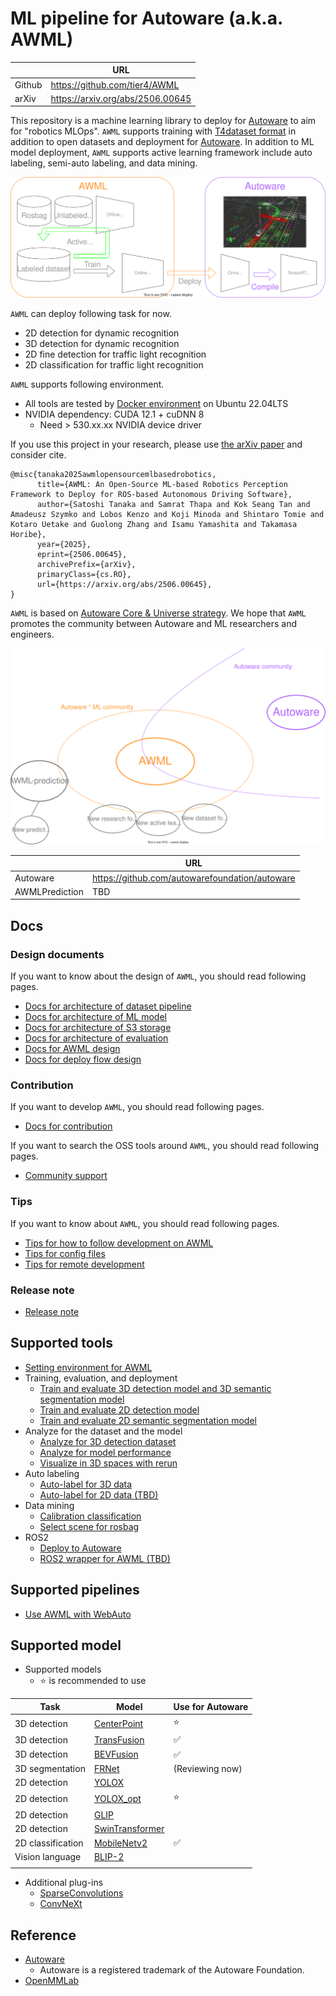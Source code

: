 # ML pipeline for Autoware (a.k.a. AWML)

|        | URL                              |
| ------ | -------------------------------- |
| Github | https://github.com/tier4/AWML    |
| arXiv  | https://arxiv.org/abs/2506.00645 |

This repository is a machine learning library to deploy for [Autoware](https://github.com/autowarefoundation/autoware) to aim for "robotics MLOps".
`AWML` supports training with [T4dataset format](https://github.com/tier4/tier4_perception_dataset) in addition to open datasets and deployment for [Autoware](https://github.com/autowarefoundation/autoware).
In addition to ML model deployment, `AWML` supports active learning framework include auto labeling, semi-auto labeling, and data mining.

![](/docs/fig/AWML.drawio.svg)

`AWML` can deploy following task for now.

- 2D detection for dynamic recognition
- 3D detection for dynamic recognition
- 2D fine detection for traffic light recognition
- 2D classification for traffic light recognition

`AWML` supports following environment.

- All tools are tested by [Docker environment](Dockerfile) on Ubuntu 22.04LTS
- NVIDIA dependency: CUDA 12.1 + cuDNN 8
  - Need > 530.xx.xx NVIDIA device driver

If you use this project in your research, please use [the arXiv paper](https://arxiv.org/abs/2506.00645) and consider cite.

```
@misc{tanaka2025awmlopensourcemlbasedrobotics,
      title={AWML: An Open-Source ML-based Robotics Perception Framework to Deploy for ROS-based Autonomous Driving Software},
      author={Satoshi Tanaka and Samrat Thapa and Kok Seang Tan and Amadeusz Szymko and Lobos Kenzo and Koji Minoda and Shintaro Tomie and Kotaro Uetake and Guolong Zhang and Isamu Yamashita and Takamasa Horibe},
      year={2025},
      eprint={2506.00645},
      archivePrefix={arXiv},
      primaryClass={cs.RO},
      url={https://arxiv.org/abs/2506.00645},
}
```

`AWML` is based on [Autoware Core & Universe strategy](https://autoware.org/autoware-overview/).
We hope that `AWML` promotes the community between Autoware and ML researchers and engineers.

![](/docs/fig/autoware_ml_community.drawio.svg)

|                | URL                                            |
| -------------- | ---------------------------------------------- |
| Autoware       | https://github.com/autowarefoundation/autoware |
| AWMLPrediction | TBD                                            |

## Docs
### Design documents

If you want to know about the design of `AWML`, you should read following pages.

- [Docs for architecture of dataset pipeline](/docs/design/architecture_dataset.md)
- [Docs for architecture of ML model](/docs/design/architecture_model.md)
- [Docs for architecture of S3 storage](/docs/design/architecture_s3.md)
- [Docs for architecture of evaluation](/docs/design/architecture_evaluation.md)
- [Docs for AWML design](/docs/design/autoware_ml_design.md)
- [Docs for deploy flow design](/docs/design/deploy_pipeline_design.md)

### Contribution

If you want to develop `AWML`, you should read following pages.

- [Docs for contribution](/docs/contribution/contribution.md)

If you want to search the OSS tools around `AWML`, you should read following pages.

- [Community support](/docs/contribution/community_support.md)

### Tips

If you want to know about `AWML`, you should read following pages.

- [Tips for how to follow development on AWML](/docs/tips/how_to_follow.md)
- [Tips for config files](/docs/tips/config.md)
- [Tips for remote development](/docs/tips/remote_development.md)

### Release note

- [Release note](/docs/release_note/release_note.md)

## Supported tools

- [Setting environment for AWML](/tools/setting_environment/)
- Training, evaluation, and deployment
  - [Train and evaluate 3D detection model and 3D semantic segmentation model](/tools/detection3d/)
  - [Train and evaluate 2D detection model](/tools/detection2d/)
  - [Train and evaluate 2D semantic segmentation model](/tools/segmentation2d/)
- Analyze for the dataset and the model
  - [Analyze for 3D detection dataset](/tools/analysis_3d)
  - [Analyze for model performance](/tools/performance_tools/)
  - [Visualize in 3D spaces with rerun](/tools/rerun_visualization)
- Auto labeling
  - [Auto-label for 3D data](/tools/auto_labeling_3d/)
  - [Auto-label for 2D data (TBD)](/tools/auto_labeling_2d/)
- Data mining
  - [Calibration classification](/tools/calibration_classification/)
  - [Select scene for rosbag](/tools/scene_selector/)
- ROS2
  - [Deploy to Autoware](/tools/deploy_to_autoware/)
  - [ROS2 wrapper for AWML (TBD)](/tools/autoware_ml_ros2/)

## Supported pipelines

- [Use AWML with WebAuto](/pipelines/webauto/)

## Supported model

- Supported models
  - :star: is recommended to use

| Task              | Model                                         | Use for Autoware   |
| ----------------- | --------------------------------------------- | ------------------ |
| 3D detection      | [CenterPoint](/projects/CenterPoint/)         | :star:             |
| 3D detection      | [TransFusion](/projects/TransFusion/)         | :white_check_mark: |
| 3D detection      | [BEVFusion](/projects/BEVFusion/)             | :white_check_mark: |
| 3D segmentation   | [FRNet](/projects/FRNet/)                     | (Reviewing now)    |
| 2D detection      | [YOLOX](/projects/YOLOX/)                     |                    |
| 2D detection      | [YOLOX_opt](/projects/YOLOX_opt/)             | :star:             |
| 2D detection      | [GLIP](/projects/GLIP/)                       |                    |
| 2D detection      | [SwinTransformer](/projects/SwinTransformer/) |                    |
| 2D classification | [MobileNetv2](/projects/MobileNetv2/)         | :white_check_mark: |
| Vision language   | [BLIP-2](/projects/BLIP-2/)                   |                    |
|                   |                                               |                    |

- Additional plug-ins
  - [SparseConvolutions](/projects/SparseConvolution/)
  - [ConvNeXt](/projects/ConvNeXt_PC/)

## Reference

- [Autoware](https://github.com/autowarefoundation/autoware)
  - Autoware is a registered trademark of the Autoware Foundation.
- [OpenMMLab](https://github.com/open-mmlab)

